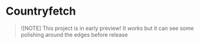 # Countryfetch

> ![NOTE]
> This project is in early preview! It _works_ but it can see some polishing around the edges before release
